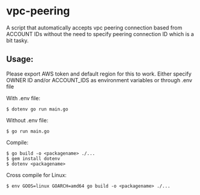vpc-peering
===========

A script that automatically accepts vpc peering connection
based from ACCOUNT IDs without the need to specify peering
connection ID which is a bit tasky.

Usage:
-------
Please export AWS token and default region for this to work.
Either specify OWNER ID and/or ACCOUNT_IDS as environment
variables or through .env file

With .env file:

```
$ dotenv go run main.go
```

Without .env file:

```
$ go run main.go
```

Compile:

```
$ go build -o <packagename> ./...
$ gem install dotenv
$ dotenv <packagename>
```

Cross compile for Linux:

```
$ env GOOS=linux GOARCH=amd64 go build -o <packagename> ./...
```
